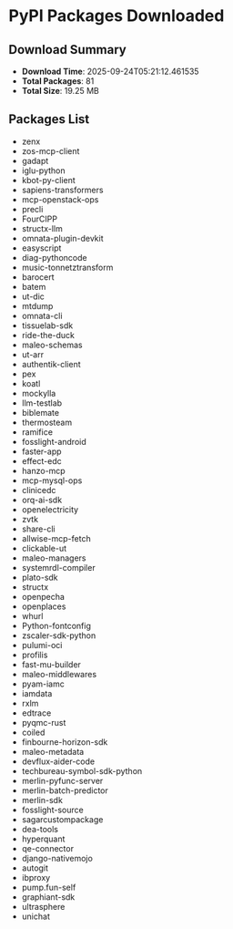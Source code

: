 # PyPI Packages Downloaded

## Download Summary
- **Download Time**: 2025-09-24T05:21:12.461535
- **Total Packages**: 81
- **Total Size**: 19.25 MB

## Packages List
- zenx
- zos-mcp-client
- gadapt
- iglu-python
- kbot-py-client
- sapiens-transformers
- mcp-openstack-ops
- precli
- FourCIPP
- structx-llm
- omnata-plugin-devkit
- easyscript
- diag-pythoncode
- music-tonnetztransform
- barocert
- batem
- ut-dic
- mtdump
- omnata-cli
- tissuelab-sdk
- ride-the-duck
- maleo-schemas
- ut-arr
- authentik-client
- pex
- koatl
- mockylla
- llm-testlab
- biblemate
- thermosteam
- ramifice
- fosslight-android
- faster-app
- effect-edc
- hanzo-mcp
- mcp-mysql-ops
- clinicedc
- orq-ai-sdk
- openelectricity
- zvtk
- share-cli
- allwise-mcp-fetch
- clickable-ut
- maleo-managers
- systemrdl-compiler
- plato-sdk
- structx
- openpecha
- openplaces
- whurl
- Python-fontconfig
- zscaler-sdk-python
- pulumi-oci
- profilis
- fast-mu-builder
- maleo-middlewares
- pyam-iamc
- iamdata
- rxlm
- edtrace
- pyqmc-rust
- coiled
- finbourne-horizon-sdk
- maleo-metadata
- devflux-aider-code
- techbureau-symbol-sdk-python
- merlin-pyfunc-server
- merlin-batch-predictor
- merlin-sdk
- fosslight-source
- sagarcustompackage
- dea-tools
- hyperquant
- qe-connector
- django-nativemojo
- autogit
- ibproxy
- pump.fun-self
- graphiant-sdk
- ultrasphere
- unichat
